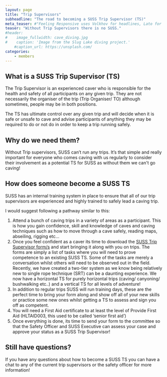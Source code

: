 ```yaml
---
layout: page
title: "Trip Supervisors"
subheadline: "The road to becoming a SUSS Trip Supervisor (TS)"
meta_teaser: #"Feeling Responsive uses Volkhov for headlines, Lato for everything else and if you are in need to show some code, it will be in Lucida Console."
teaser: "Without Trip Supervisors there is no SUSS."
#header:
#    image_fullwidth: cave_diving.jpg
#    caption: 'Image from the Slug Lake diving project.'
    #caption_url: https://unsplash.com/
categories:
    - members
---
```


## What is a SUSS Trip Supervisor (TS)

The Trip Supervisor is an experienced caver who is responsible for the health and safety of all participants on any given trip. They are not necessarily the organiser of the trip (Trip Organiser/ TO) although sometimes, people may be in both positions.

The TS has ultimate control over any given trip and will decide when it is safe or unsafe to cave and advise participants of anything they may be required to do or not do in order to keep a trip running safely.

## Why do we need them?

Without Trip supervisors, SUSS can’t run any trips. It’s that simple and really important for everyone who comes caving with us regularly to consider their involvement as a potential TS for SUSS as without them we can't go caving!

## How does someone become a SUSS TS

SUSS has an internal training system in place to ensure that all of our trip supervisors are experienced and highly trained to safely lead a caving trip.

I would suggest following a pathway similar to this:

1.  Attend a bunch of caving trips in a variety of areas as a participant. This is how you gain confidence, skill and knowledge of caves and caving techniques such as how to move through a cave safely, reading maps, abseiling, rigging etc...
2.  Once you feel confident as a caver its time to download the [SUSS Trip Supervisor form/s](/members/miscellaneous.md) and start bringing it along with you on trips. The forms are simply a list of tasks where you will need to prove competence to an existing SUSS TS. Some of the tasks are merely a conversation whilst others will need to be observed out in the field. Recently, we have created a two-tier system as we know being relatively new to single rope technique (SRT) can be a daunting experience. We now have a horizontal TS for purely horizontal trips (caving/ canyoning/ bushwalking etc..) and a vertical TS for all levels of adventure! 
3.  In addition to regular trips SUSS will run training days, these are the perfect time to bring your form along and show off all of your new skills or practice some new ones whilst getting a TS to assess and sign you off as competent.
4.  You will need a First Aid certificate to at least the level of Provide First Aid (HLTAID003, this used to be called ‘senior first aid’)
5.  Once everything is done, its time to send your form to the committee so that the Safety Officer and SUSS Executive can assess your case and approve your status as a SUSS Trip Supervisor!

## Still have questions?

If you have any questions about how to become a SUSS TS you can have a chat to any of the current trip supervisors or the safety officer for more information!
